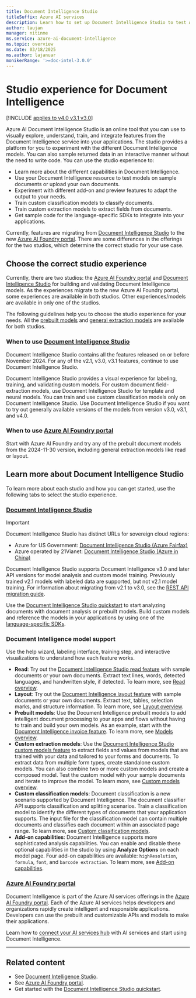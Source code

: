 ```yaml
---
title: Document Intelligence Studio
titleSuffix: Azure AI services
description: Learn how to set up Document Intelligence Studio to test Azure AI Document Intelligence features.
author: laujan
manager: nitinme
ms.service: azure-ai-document-intelligence
ms.topic: overview
ms.date: 03/18/2025
ms.author: lajanuar
monikerRange: '>=doc-intel-3.0.0'
---
```


<!-- markdownlint-disable MD033 -->
<!-- markdownlint-disable MD051 -->

# Studio experience for Document Intelligence

[!INCLUDE [applies to v4.0 v3.1 v3.0](includes/applies-to-v40-v31-v30.md)]

Azure AI Document Intelligence Studio is an online tool that you can use to visually explore, understand, train, and integrate features from the Document Intelligence service into your applications. The studio provides a platform for you to experiment with the different Document Intelligence models. You can also sample returned data in an interactive manner without the need to write code. You can use the studio experience to:

* Learn more about the different capabilities in Document Intelligence.
* Use your Document Intelligence resource to test models on sample documents or upload your own documents.
* Experiment with different add-on and preview features to adapt the output to your needs.
* Train custom classification models to classify documents.
* Train custom extraction models to extract fields from documents.
* Get sample code for the language-specific SDKs to integrate into your applications.

Currently, features are migrating from [Document Intelligence Studio](https://documentintelligence.ai.azure.com/studio) to the new [Azure AI Foundry portal](https://ai.azure.com/explore/aiservices/vision). There are some differences in the offerings for the two studios, which determine the correct studio for your use case.

## Choose the correct studio experience

Currently, there are two studios: the [Azure AI Foundry portal](https://ai.azure.com/explore/aiservices/vision) and [Document Intelligence Studio](https://documentintelligence.ai.azure.com/studio) for building and validating Document Intelligence models. As the experiences migrate to the new Azure AI Foundry portal, some experiences are available in both studios. Other experiences/models are available in only one of the studios.

The following guidelines help you to choose the studio experience for your needs. All the [prebuilt models](overview.md#prebuilt-models) and [general extraction models](overview.md#document-analysis-models) are available for both studios.

### When to use [Document Intelligence Studio](https://documentintelligence.ai.azure.com/studio)

Document Intelligence Studio contains all the features released on or before November 2024. For any of the v2.1, v3.0, v3.1 features, continue to use Document Intelligence Studio. 

Document Intelligence Studio provides a visual experience for labeling, training, and validating custom models. For custom document field-extraction models, use Document Intelligence Studio for template and neural models. You can train and use custom classification models only on Document Intelligence Studio. Use Document Intelligence Studio if you want to try out generally available versions of the models from version v3.0, v3.1, and v4.0.

### When to use [Azure AI Foundry portal](https://ai.azure.com/explore/aiservices/vision)

Start with Azure AI Foundry and try any of the prebuilt document models from the 2024-11-30 version, including general extraction models like read or layout.

## Learn more about Document Intelligence Studio

To learn more about each studio and how you can get started, use the following tabs to select the studio experience.

### [Document Intelligence Studio](#tab/di-studio)

> [!IMPORTANT]
>
> Document Intelligence Studio has distinct URLs for sovereign cloud regions:
> * Azure for US Government: [Document Intelligence Studio (Azure Fairfax)](https://formrecognizer.appliedai.azure.us/studio)
> * Azure operated by 21Vianet: [Document Intelligence Studio (Azure in China)](https://formrecognizer.appliedai.azure.cn/studio)

Document Intelligence Studio supports Document Intelligence v3.0 and later API versions for model analysis and custom model training. Previously trained v2.1 models with labeled data are supported, but not v2.1 model training. For information about migrating from v2.1 to v3.0, see the [REST API migration guide](v3-1-migration-guide.md).

Use the [Document Intelligence Studio quickstart](quickstarts/try-document-intelligence-studio.md) to start analyzing documents with document analysis or prebuilt models. Build custom models and reference the models in your applications by using one of the [language-specific SDKs](quickstarts/get-started-sdks-rest-api.md?view=doc-intel-3.0.0&preserve-view=true).

### Document Intelligence model support

Use the help wizard, labeling interface, training step, and interactive visualizations to understand how each feature works.

* **Read**: Try out the [Document Intelligence Studio read feature](https://documentintelligence.ai.azure.com/studio/read) with sample documents or your own documents. Extract text lines, words, detected languages, and handwritten style, if detected. To learn more, see [Read overview](prebuilt/read.md).
* **Layout**: Try out the [Document Intelligence layout feature](https://documentintelligence.ai.azure.com/studio/layout) with sample documents or your own documents. Extract text, tables, selection marks, and structure information. To learn more, see [Layout overview](prebuilt/layout.md).
* **Prebuilt models**: Use the Document Intelligence prebuilt models to add intelligent document processing to your apps and flows without having to train and build your own models. As an example, start with the [Document Intelligence invoice feature](https://documentintelligence.ai.azure.com/studio/prebuilt?formType=invoice). To learn more, see [Models overview](model-overview.md).
* **Custom extraction models**: Use the [Document Intelligence Studio custom models feature](https://documentintelligence.ai.azure.com/studio/custommodel/projects) to extract fields and values from models that are trained with your data and tailored to your forms and documents. To extract data from multiple form types, create standalone custom models. You can also combine two or more custom models and create a composed model. Test the custom model with your sample documents and iterate to improve the model. To learn more, see [Custom models overview](train/custom-model.md).
* **Custom classification models**: Document classification is a new scenario supported by Document Intelligence. The document classifier API supports classification and splitting scenarios. Train a classification model to identify the different types of documents that your application supports. The input file for the classification model can contain multiple documents and classifies each document within an associated page range. To learn more, see [Custom classification models](train/custom-classifier.md).
* **Add-on capabilities**: Document Intelligence supports more sophisticated analysis capabilities. You can enable and disable these optional capabilities in the studio by using **Analyze Options** on each model page. Four add-on capabilities are available: `highResolution`, `formula`, `font`, and `barcode extraction`. To learn more, see [Add-on capabilities](concept-add-on-capabilities.md).

### [Azure AI Foundry portal](#tab/ai-foundry)

Document Intelligence is part of the Azure AI services offerings in the [Azure AI Foundry portal](https://ai.azure.com/?cid=learnDocs). Each of the Azure AI services helps developers and organizations rapidly create intelligent and responsible applications. Developers can use the prebuilt and customizable APIs and models to make their applications.

Learn how to [connect your AI services hub](../../ai-services/connect-services-ai-foundry-portal.md) with AI services and start using Document Intelligence.

---

## Related content

* See [Document Intelligence Studio](https://formrecognizer.appliedai.azure.com/studio).
* See [Azure AI Foundry portal](https://ai.azure.com/explore/aiservices/vision).
* Get started with the [Document Intelligence Studio quickstart](quickstarts/get-started-studio.md).
